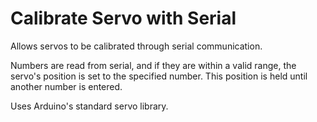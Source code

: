 # Calibrate Servo with Serial

Allows servos to be calibrated through serial communication.

Numbers are read from serial, and if they are within a valid range, the servo's position is set to the specified number. This position is held until another number is entered.

Uses Arduino's standard servo library.
